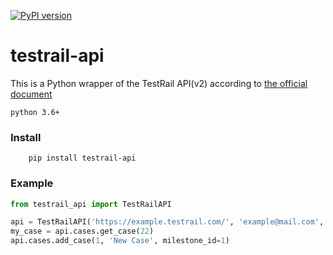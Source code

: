 [![PyPI version](https://badge.fury.io/py/testrail-api.svg)](https://badge.fury.io/py/testrail-api)

# testrail-api


This is a Python wrapper of the TestRail API(v2) according to [the official document](http://docs.gurock.com/testrail-api2/start)

`python 3.6+`

### Install

```
    pip install testrail-api
```

### Example

```python
from testrail_api import TestRailAPI

api = TestRailAPI('https://example.testrail.com/', 'example@mail.com', 'password')
my_case = api.cases.get_case(22)
api.cases.add_case(1, 'New Case', milestone_id=1)
```

